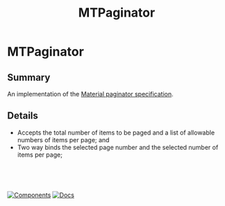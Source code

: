 ﻿---
uid: C.MTPaginator
title: MTPaginator
---
# MTPaginator

## Summary

An implementation of the [Material paginator specification](https://material.io/components/data-tables#behavior).

## Details

- Accepts the total number of items to be paged and a list of allowable numbers of items per page; and
- Two way binds the selected page number and the selected number of items per page;

&nbsp;

&nbsp;

[![Components](https://img.shields.io/static/v1?label=Components&message=Plus&color=red)](xref:A.PlusComponents)
[![Docs](https://img.shields.io/static/v1?label=API%20Documentation&message=MTPaginator&color=brightgreen)](xref:BlazorMdc.MTPaginator)